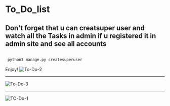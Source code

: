 # To_Do_list
## Don't forget that u can  creatsuper user and watch all the Tasks in admin if u registered it in admin site and see all accounts

```python 

 python3 manage.py createsuperuser

```
Enjoy!
![To-Do-2](https://github.com/BetterCallGuts/To_Do_list/assets/122576822/b8c56480-152c-490e-aee9-77261e808ca0)
___
![To-Do-3](https://github.com/BetterCallGuts/To_Do_list/assets/122576822/f125343a-0f56-4d04-93fa-66516c1c18f5)
___
![TO-Do-1](https://github.com/BetterCallGuts/To_Do_list/assets/122576822/b802bb04-483e-4991-82d6-46cb2750e480)


